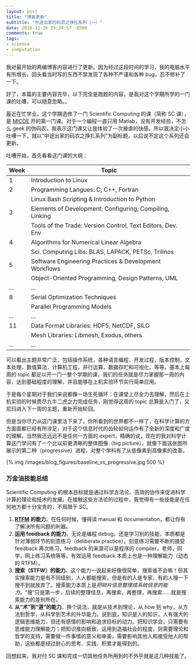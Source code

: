 ```yaml
---
layout: post
title: "博客更新"
subtitle: "中途出家的码农之挣扎系列（一）"
date: 2016-11-26 15:24:57 -0500
comments: true
tags:
- science
- computation
---
```


我对最开始的两编博客内容进行了更新。因为经过这段时间的学习，我的电脑水平有所增长，回头看当时写的东西不禁发现了各种不严谨和各种 bug，忍不修补了一下。

好了，本篇的主要内容完毕，以下完全是跑题的内容，是我对这个学期所学的一门课的吐嘈，可以随意忽略。。

<!--more-->

最近在忙学业。这个学期选修了一门 Scientific Computing 的课（简称 SC 课），是 [MICDE](http://micde.umich.edu/) 开的第一门课。对于一个编程一直只用 Matlab，没有开发经验，不怎么 geek 的伪码农，我表示这门课又让我体验了一次被虐的快感。所以我决定小小吐嘈一下，就以“中途出家的码农之挣扎系列”为副标题，以后说不定这个系列还会更新。

吐嘈开始，首先看看这门课的大纲：

| Week |                            Topic                            |
|------|-------------------------------------------------------------|
| 1    | Introduction to Linux                                       |
| 2    | Programming Langues: C, C++, Fortran                        |
|      | Linux Bash Scripting & Introduction to Python               |
| 3    | Elements of Development: Configuring, Compiling, Linking    |
|      | Tools of the Trade: Version Control, Text Editors, Dev. Env |
| 4    | Algorithms for Numerical Linear Algebra                     |
|      | Sci. Computing Libs: BLAS, LAPACK, PETSc, Trilinos          |
| 5    | Software Engineering Practices & Development Workflows      |
|      | Object-Oriented Programming, Design Patterns, UML           |
| ...  | ...                                                         |
| 8    | Serial Optimization Techniques                              |
|      | Parallel Programming Models                                 |
| ...  | ...                                                         |
| 11   | Data Format Libraries: HDF5, NetCDF, SILO                   |
|      | Mesh Libraries: Libmesh, Exodus, others                     |
| ...  | ...                                                         |

可以看出主题非常广泛，包括操作系统，各种语言编程，开发过程，版本控制，文本处理，数值算法，计算机工程，并行运算，数据存贮和可视化，等等。基本上每周的 topic 都足以开一门一整个学期的课，我们的任务就是尽力掌握那一周的内容，达到基础程度的理解，并且能够在上机实验环节实行简单应用。

于是每个星期对于我们来说都像一场生死循环：在课堂上尽全力去理解，然后在上机实验的时候费尽九牛二虎之力完成任务，刚觉得这周的 topic 总算是入门了，又尼玛进入下一周的主题，重新开始轮回。

但是当你尽力从这门课里活下来了，你所看到的世界都不一样了，在科学计算的方方面面都已经有所涉足，对于这个信息时代的齿轮如何运作有了全新的深度和广度的理解。当然我还远远不是任何一方面的 expert，精确的说，现在的我对科学计算这门学问有了一个比以前更清晰的整体图像（big picture），就像下面这张图所展示的第二种（progressive）进程，对整个学科有了从低像素到高像素的改善。

{% img /images/blog_figures/baseline_vs_progressive.jpg 500 %}

### 万金油技能总结

Scientific Computing 的根本目标就是通过科学方法论、高效的协作来促进科学计算的理论和技术的发展。在接触这些方法论的过程中，我觉得有一些技能是在任何地方都十分宝贵的，不局限于 SC。

1. **[RTFM](https://en.wikipedia.org/wiki/RTFM) 的能力**。在任何时候，懂得读 manual 和 documentation，都让你有了解决所有问题的利器。
2. **运用 feedback 的能力**。无论是编程 debug，还是学习别的技能，本质都是针对薄弱环节的刻意练习（deliberate practice）。刻意练习需要不断的接受 feedback 再次练习，feedback 的来源可以是程序的 compiler，老师，同学，网上练习系统等等。有效运用 feedback 本质上也是一种理解能力（动态的 RTFM）。
3. **搜索（STFW）的能力**。这个能力一说起来好像很简单，搜索谁不会嘛！但其实搜索能力是有不同级别，人人都能搜索，但是有的人是专家，有的人搜一下搜不到就放弃了。搜索能力本质上是*把碎片信息整理成系统信息的能力*。“搜”只是第一步，后续的整理信息，再搜索，再整理，再搜索……就是搜索能力的差别所在。
4. **从“术”到“道”的能力**。换个说法，就是从技术到理论，从 how 到 why，从方法到哲学，从科学到艺术的升华能力。说到底，知识是人的知识，人有强大的逻辑思维能力，但还有感情的影响和追求目标的动力。把知识学会，只需要有思维能力理解能力；把知识推向极致，运用到造福社会的程度，则需要理论和哲学的支持，需要做一件事情的意义和审美，需要影响其他人和接受他人的帮助，这些都是经过耐心的思考、实践、积累才能得到的。

回想起来，我对付 SC 课和完成一切其他任务所用到的不外乎就是这几种技能了。
